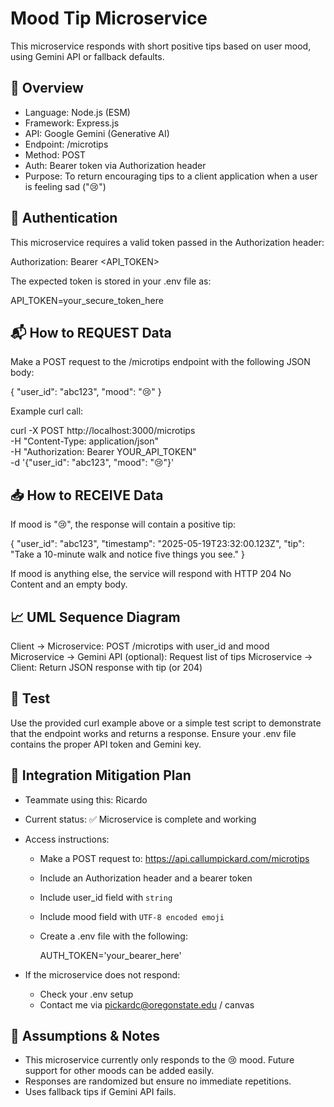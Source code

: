 # Mood Tip Microservice

This microservice responds with short positive tips based on user mood, using Gemini API or fallback defaults.

## 📌 Overview

- Language: Node.js (ESM)
- Framework: Express.js
- API: Google Gemini (Generative AI)
- Endpoint: /microtips
- Method: POST
- Auth: Bearer token via Authorization header
- Purpose: To return encouraging tips to a client application when a user is feeling sad ("😢")

## 🔐 Authentication

This microservice requires a valid token passed in the Authorization header:

Authorization: Bearer <API_TOKEN>

The expected token is stored in your .env file as:

API_TOKEN=your_secure_token_here

## 📬 How to REQUEST Data

Make a POST request to the /microtips endpoint with the following JSON body:

{
"user_id": "abc123",
"mood": "😢"
}

Example curl call:

curl -X POST http://localhost:3000/microtips \
 -H "Content-Type: application/json" \
 -H "Authorization: Bearer YOUR_API_TOKEN" \
 -d '{"user_id": "abc123", "mood": "😢"}'

## 📥 How to RECEIVE Data

If mood is "😢", the response will contain a positive tip:

{
"user_id": "abc123",
"timestamp": "2025-05-19T23:32:00.123Z",
"tip": "Take a 10-minute walk and notice five things you see."
}

If mood is anything else, the service will respond with HTTP 204 No Content and an empty body.

## 📈 UML Sequence Diagram

Client -> Microservice: POST /microtips with user_id and mood
Microservice -> Gemini API (optional): Request list of tips
Microservice -> Client: Return JSON response with tip (or 204)

## 🧪 Test

Use the provided curl example above or a simple test script to demonstrate that the endpoint works and returns a response. Ensure your .env file contains the proper API token and Gemini key.

## 🧯 Integration Mitigation Plan

- Teammate using this: Ricardo
- Current status: ✅ Microservice is complete and working
- Access instructions:

  - Make a POST request to: https://api.callumpickard.com/microtips
  - Include an Authorization header and a bearer token
  - Include user_id field with `string`
  - Include mood field with `UTF-8 encoded emoji`
  - Create a .env file with the following:

    AUTH_TOKEN='your_bearer_here'

- If the microservice does not respond:
  - Check your .env setup
  - Contact me via pickardc@oregonstate.edu / canvas

## 📎 Assumptions & Notes

- This microservice currently only responds to the 😢 mood. Future support for other moods can be added easily.
- Responses are randomized but ensure no immediate repetitions.
- Uses fallback tips if Gemini API fails.
